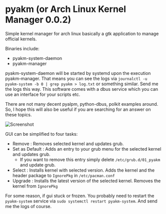 # pyakm (or Arch Linux Kernel Manager 0.0.2)

Simple kernel manager for arch linux basically a gtk application to manage official kernels.

Binaries include:
* pyakm-system-daemon
* pyakm-manager

pyakm-system-daemon will be started by systemd upon the execution pyakm-manager. That means you can see the logs via `journalctl -u pyakm-system -b 0 | grep pyakm > log.txt` or something similar. Send me the logs this way. This software comes with a dbus service which you can use an interface for your scripts etc.

There are not many decent pyalpm, python-dbus, polkit examples around. So, I hope this will also be useful if you are searching for an answer on these topics.

![Screenshot](https://github.com/pssncp142/pyakm/blob/dev/screenshot.png)

GUI can be simplified to four tasks:
- Remove         : Removes selected kernel and updates grub. 
- Set as Default : Adds an entry to your grub menu for the selected kernel and updates grub.
  - If you want to remove this entry simply delete `/etc/grub.d/01_pyakm` and update grub.
- Select         : Installs kernel with selected version. Adds the kernel and the header package to `IgnorePkg` in `/etc/pacman.conf`
- Upgrade        : Installs the latest version of the selected kernel. Removes the kernel from `IgnorePkg`

For some reason, if gui stuck or frozen. You probably need to restart the `pyakm-system` service via `sudo systemctl restart pyakm-system`. And send me the logs of course. 
